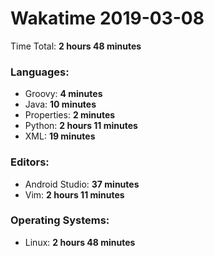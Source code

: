 # Wakatime 2019-03-08

Time Total: **2 hours 48 minutes**

### Languages:
- Groovy: **4 minutes** 
- Java: **10 minutes** 
- Properties: **2 minutes** 
- Python: **2 hours 11 minutes** 
- XML: **19 minutes** 

### Editors:
- Android Studio: **37 minutes** 
- Vim: **2 hours 11 minutes** 

### Operating Systems:
- Linux: **2 hours 48 minutes** 

